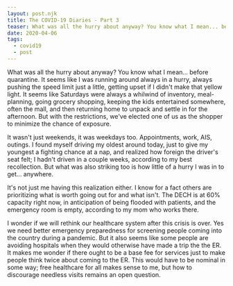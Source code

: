 ```yaml
---
layout: post.njk
title: The COVID-19 Diaries - Part 3
teaser: What was all the hurry about anyway? You know what I mean... before quarantine.
date: 2020-04-06
tags:
  - covid19
  - post
---
```

What was all the hurry about anyway? You know what I mean... before quarantine. It seems like I was running around always in a hurry, always pushing the speed limit just a little, getting upset if I didn't make that yellow light. It seems like Saturdays were always a whilwind of inventory, meal-planning, going grocery shopping, keeping the kids entertained somewhere, often the mall, and then returning home to unpack and settle in for the afternoon. But with the restrictions, we've elected one of us as the shopper to minimize the chance of exposure. 

It wasn't just weekends, it was weekdays too. Appointments, work, AIS, outings. I found myself driving my oldest around today, just to give my youngest a fighting chance at a nap, and realized how foreign the driver's seat felt; I hadn't driven in a couple weeks, according to my best recollection. But what was also striking too is how little of a hurry I was in to get... anywhere. 

It's not just me having this realization either. I know for a fact others are prioritizing what is worth going out for and what isn't. The DECH is at 60% capacity right now, in anticipation of being flooded with patients, and the emergency room is empty, according to my mom who works there. 

I wonder if we will rethink our healthcare system after this crisis is over. Yes we need better emergency preparedness for screening people coming into the country during a pandemic. But it also seems like some people are avoiding hospitals when they would otherwise have made a trip the the ER. It makes me wonder if there ought to be a base fee for services just to make people think twice about coming to the ER. This would have to be nominal in some way; free healthcare for all makes sense to me, but how to discourage needless visits remains an open question. 

